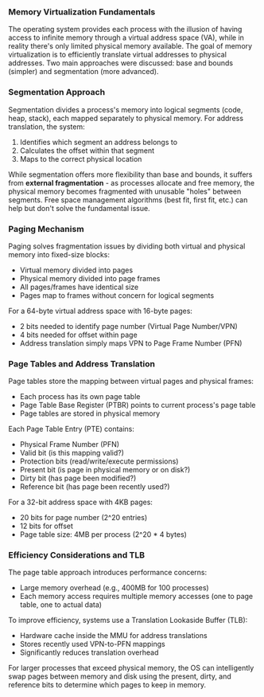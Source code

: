 ### Memory Virtualization Fundamentals

The operating system provides each process with the illusion of having access to infinite memory through a virtual address space (VA), while in reality there's only limited physical memory available. The goal of memory virtualization is to efficiently translate virtual addresses to physical addresses. Two main approaches were discussed: base and bounds (simpler) and segmentation (more advanced).

### Segmentation Approach

Segmentation divides a process's memory into logical segments (code, heap, stack), each mapped separately to physical memory. For address translation, the system:

1. Identifies which segment an address belongs to
2. Calculates the offset within that segment
3. Maps to the correct physical location

While segmentation offers more flexibility than base and bounds, it suffers from **external fragmentation** - as processes allocate and free memory, the physical memory becomes fragmented with unusable "holes" between segments. Free space management algorithms (best fit, first fit, etc.) can help but don't solve the fundamental issue.

### Paging Mechanism

Paging solves fragmentation issues by dividing both virtual and physical memory into fixed-size blocks:

- Virtual memory divided into pages
- Physical memory divided into page frames
- All pages/frames have identical size
- Pages map to frames without concern for logical segments

For a 64-byte virtual address space with 16-byte pages:

- 2 bits needed to identify page number (Virtual Page Number/VPN)
- 4 bits needed for offset within page
- Address translation simply maps VPN to Page Frame Number (PFN)

### Page Tables and Address Translation

Page tables store the mapping between virtual pages and physical frames:

- Each process has its own page table
- Page Table Base Register (PTBR) points to current process's page table
- Page tables are stored in physical memory

Each Page Table Entry (PTE) contains:

- Physical Frame Number (PFN)
- Valid bit (is this mapping valid?)
- Protection bits (read/write/execute permissions)
- Present bit (is page in physical memory or on disk?)
- Dirty bit (has page been modified?)
- Reference bit (has page been recently used?)

For a 32-bit address space with 4KB pages:

- 20 bits for page number (2^20 entries)
- 12 bits for offset
- Page table size: 4MB per process (2^20 * 4 bytes)

### Efficiency Considerations and TLB

The page table approach introduces performance concerns:

- Large memory overhead (e.g., 400MB for 100 processes)
- Each memory access requires multiple memory accesses (one to page table, one to actual data)

To improve efficiency, systems use a Translation Lookaside Buffer (TLB):

- Hardware cache inside the MMU for address translations
- Stores recently used VPN-to-PFN mappings
- Significantly reduces translation overhead

For larger processes that exceed physical memory, the OS can intelligently swap pages between memory and disk using the present, dirty, and reference bits to determine which pages to keep in memory.

